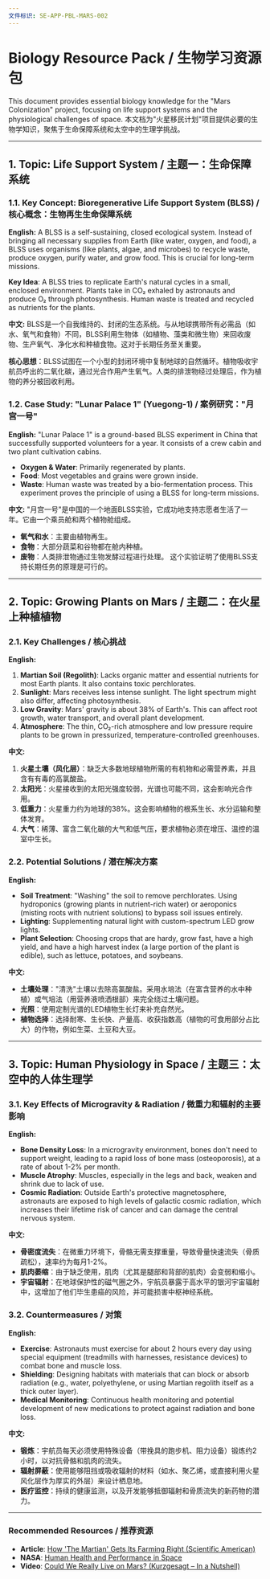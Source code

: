 ```yaml
---
文件标识: SE-APP-PBL-MARS-002
---
```


# Biology Resource Pack / 生物学习资源包

This document provides essential biology knowledge for the "Mars Colonization" project, focusing on life support systems and the physiological challenges of space.
本文档为"火星移民计划"项目提供必要的生物学知识，聚焦于生命保障系统和太空中的生理学挑战。

---

## 1. Topic: Life Support System / 主题一：生命保障系统

### 1.1. Key Concept: Bioregenerative Life Support System (BLSS) / 核心概念：生物再生生命保障系统

**English:**
A BLSS is a self-sustaining, closed ecological system. Instead of bringing all necessary supplies from Earth (like water, oxygen, and food), a BLSS uses organisms (like plants, algae, and microbes) to recycle waste, produce oxygen, purify water, and grow food. This is crucial for long-term missions.

**Key Idea**: A BLSS tries to replicate Earth's natural cycles in a small, enclosed environment. Plants take in CO₂ exhaled by astronauts and produce O₂ through photosynthesis. Human waste is treated and recycled as nutrients for the plants.

**中文:**
BLSS是一个自我维持的、封闭的生态系统。与从地球携带所有必需品（如水、氧气和食物）不同，BLSS利用生物体（如植物、藻类和微生物）来回收废物、生产氧气、净化水和种植食物。这对于长期任务至关重要。

**核心思想**：BLSS试图在一个小型的封闭环境中复制地球的自然循环。植物吸收宇航员呼出的二氧化碳，通过光合作用产生氧气。人类的排泄物经过处理后，作为植物的养分被回收利用。

### 1.2. Case Study: "Lunar Palace 1" (Yuegong-1) / 案例研究："月宫一号"

**English:**
"Lunar Palace 1" is a ground-based BLSS experiment in China that successfully supported volunteers for a year. It consists of a crew cabin and two plant cultivation cabins.

* **Oxygen & Water**: Primarily regenerated by plants.
* **Food**: Most vegetables and grains were grown inside.
* **Waste**: Human waste was treated by a bio-fermentation process.
This experiment proves the principle of using a BLSS for long-term missions.

**中文:**
"月宫一号"是中国的一个地面BLSS实验，它成功地支持志愿者生活了一年。它由一个乘员舱和两个植物舱组成。

* **氧气和水**：主要由植物再生。
* **食物**：大部分蔬菜和谷物都在舱内种植。
* **废物**：人类排泄物通过生物发酵过程进行处理。
这个实验证明了使用BLSS支持长期任务的原理是可行的。

---

## 2. Topic: Growing Plants on Mars / 主题二：在火星上种植植物

### 2.1. Key Challenges / 核心挑战

**English:**

1. **Martian Soil (Regolith)**: Lacks organic matter and essential nutrients for most Earth plants. It also contains toxic perchlorates.
2. **Sunlight**: Mars receives less intense sunlight. The light spectrum might also differ, affecting photosynthesis.
3. **Low Gravity**: Mars' gravity is about 38% of Earth's. This can affect root growth, water transport, and overall plant development.
4. **Atmosphere**: The thin, CO₂-rich atmosphere and low pressure require plants to be grown in pressurized, temperature-controlled greenhouses.

**中文:**

1. **火星土壤（风化层）**：缺乏大多数地球植物所需的有机物和必需营养素，并且含有有毒的高氯酸盐。
2. **太阳光**：火星接收到的太阳光强度较弱，光谱也可能不同，这会影响光合作用。
3. **低重力**：火星重力约为地球的38%。这会影响植物的根系生长、水分运输和整体发育。
4. **大气**：稀薄、富含二氧化碳的大气和低气压，要求植物必须在增压、温控的温室中生长。

### 2.2. Potential Solutions / 潜在解决方案

**English:**

* **Soil Treatment**: "Washing" the soil to remove perchlorates. Using hydroponics (growing plants in nutrient-rich water) or aeroponics (misting roots with nutrient solutions) to bypass soil issues entirely.
* **Lighting**: Supplementing natural light with custom-spectrum LED grow lights.
* **Plant Selection**: Choosing crops that are hardy, grow fast, have a high yield, and have a high harvest index (a large portion of the plant is edible), such as lettuce, potatoes, and soybeans.

**中文:**

* **土壤处理**："清洗"土壤以去除高氯酸盐。采用水培法（在富含营养的水中种植）或气培法（用营养液喷洒根部）来完全绕过土壤问题。
* **光照**：使用定制光谱的LED植物生长灯来补充自然光。
* **植物选择**：选择耐寒、生长快、产量高、收获指数高（植物的可食用部分占比大）的作物，例如生菜、土豆和大豆。

---

## 3. Topic: Human Physiology in Space / 主题三：太空中的人体生理学

### 3.1. Key Effects of Microgravity & Radiation / 微重力和辐射的主要影响

**English:**

* **Bone Density Loss**: In a microgravity environment, bones don't need to support weight, leading to a rapid loss of bone mass (osteoporosis), at a rate of about 1-2% per month.
* **Muscle Atrophy**: Muscles, especially in the legs and back, weaken and shrink due to lack of use.
* **Cosmic Radiation**: Outside Earth's protective magnetosphere, astronauts are exposed to high levels of galactic cosmic radiation, which increases their lifetime risk of cancer and can damage the central nervous system.

**中文:**

* **骨密度流失**：在微重力环境下，骨骼无需支撑重量，导致骨量快速流失（骨质疏松），速率约为每月1-2%。
* **肌肉萎缩**：由于缺乏使用，肌肉（尤其是腿部和背部的肌肉）会变弱和缩小。
* **宇宙辐射**：在地球保护性的磁气圈之外，宇航员暴露于高水平的银河宇宙辐射中，这增加了他们毕生患癌的风险，并可能损害中枢神经系统。

### 3.2. Countermeasures / 对策

**English:**

* **Exercise**: Astronauts must exercise for about 2 hours every day using special equipment (treadmills with harnesses, resistance devices) to combat bone and muscle loss.
* **Shielding**: Designing habitats with materials that can block or absorb radiation (e.g., water, polyethylene, or using Martian regolith itself as a thick outer layer).
* **Medical Monitoring**: Continuous health monitoring and potential development of new medications to protect against radiation and bone loss.

**中文:**

* **锻炼**：宇航员每天必须使用特殊设备（带挽具的跑步机、阻力设备）锻炼约2小时，以对抗骨骼和肌肉的流失。
* **辐射屏蔽**：使用能够阻挡或吸收辐射的材料（如水、聚乙烯，或直接利用火星风化层作为厚实的外层）来设计栖息地。
* **医疗监控**：持续的健康监测，以及开发能够抵御辐射和骨质流失的新药物的潜力。

---

### **Recommended Resources / 推荐资源**

* **Article**: [How 'The Martian' Gets Its Farming Right (Scientific American)](https://www.scientificamerican.com/article/how-the-martian-gets-its-farming-right/)
* **NASA**: [Human Health and Performance in Space](https://www.nasa.gov/hrp/bodyinspace)
* **Video**: [Could We Really Live on Mars? (Kurzgesagt – In a Nutshell)](https://www.youtube.com/watch?v=uqKGREZs6-w)
